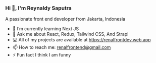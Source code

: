 ### Hi 👋, I'm Reynaldy Saputra   

A passionate front end developer from Jakarta, Indonesia

- 🌱     I’m currently learning Next JS
- 💬     Ask me about React, Redux, Tailwind CSS, And Strapi
- 💻     All of my projects are available at https://renalfrontdev.web.app
- 📫     How to reach me: renalfrontend@gmail.com
- ⚡      Fun fact I think I am funny   
